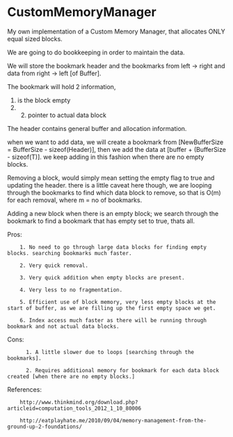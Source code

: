CustomMemoryManager
===================

My own implementation of a Custom Memory Manager, that allocates ONLY equal sized blocks.  

We are going to do bookkeeping in order to maintain the data.  

We will store the bookmark header and the bookmarks from left -> right and data from right -> left [of Buffer].

The bookmark will hold 2 information,  
1. is the block empty  
2. 2. pointer to actual data block

The header contains general buffer and allocation information.

when we want to add data, we will create a bookmark from [NewBufferSize = BufferSize - sizeof(Header)], then we add the data at [buffer + (BufferSize - sizeof(T)].
we keep adding in this fashion when there are no empty blocks.

Removing a block, would simply mean setting the empty flag to true and updating the header.
there is a little caveat here though, we are looping through the bookmarks to find which data block to remove, so that is O(m) for each removal, where m = no of bookmarks.

Adding a new block when there is an empty block; we search through the bookmark to find a bookmark that has empty set to true, thats all.

Pros:  

		1. No need to go through large data blocks for finding empty blocks. searching bookmarks much faster.
		  
		2. Very quick removal.
		  
		3. Very quick addition when empty blocks are present.
		  
		4. Very less to no fragmentation.
		  
		5. Efficient use of block memory, very less empty blocks at the start of buffer, as we are filling up the first empty space we get.
		  
		6. Index access much faster as there will be running through bookmark and not actual data blocks.

Cons:  

		  
		  1. A little slower due to loops [searching through the bookmarks].
		  
		  2. Requires additional memory for bookmark for each data block created [when there are no empty blocks.]
		
References:  

		http://www.thinkmind.org/download.php?articleid=computation_tools_2012_1_10_80006  
		
		http://eatplayhate.me/2010/09/04/memory-management-from-the-ground-up-2-foundations/
